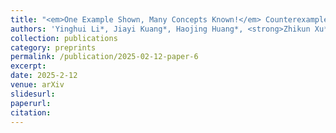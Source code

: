 ```yaml
---
title: "<em>One Example Shown, Many Concepts Known!</em> Counterexample-Driven Conceptual Reasoning in Mathematical LLMs"
authors: 'Yinghui Li*, Jiayi Kuang*, Haojing Huang*, <strong>Zhikun Xu*†</strong>, Xinnian Liang, Yi Yu, Wenlian Lu, Yangning Li, Xiaoyu Tan, Chao Qu, Ying Shen, Hai-Tao Zheng, Philip S. Yu'
collection: publications
category: preprints
permalink: /publication/2025-02-12-paper-6
excerpt: 
date: 2025-2-12
venue: arXiv
slidesurl: 
paperurl: 
citation: 
---
```


